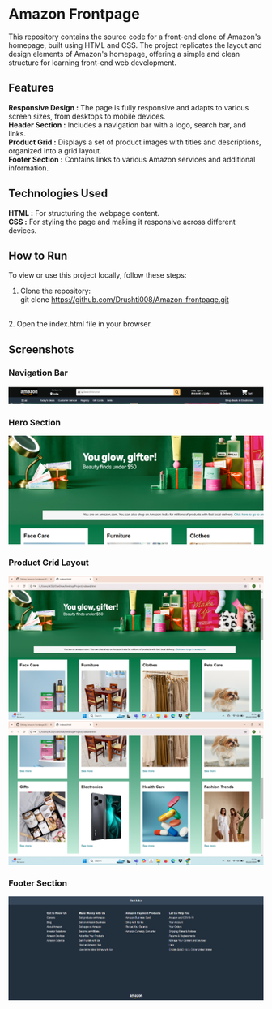 # Amazon Frontpage
This repository contains the source code for a front-end clone of Amazon's homepage, built using HTML and CSS.
The project replicates the layout and design elements of Amazon's homepage, offering a simple and clean 
structure for learning front-end web development.

## Features
**Responsive Design :** The page is fully responsive and adapts to various screen sizes, from desktops to mobile devices.<br/>
**Header Section :** Includes a navigation bar with a logo, search bar, and links.<br/>
**Product Grid :** Displays a set of product images with titles and descriptions, organized into a grid layout.<br/>
**Footer Section :** Contains links to various Amazon services and additional information.<br/>


## Technologies Used
**HTML :** For structuring the webpage content.<br/>
**CSS :** For styling the page and making it responsive across different devices.<br/>


## How to Run
To view or use this project locally, follow these steps:<br/>
1. Clone the repository:<br/>
git clone https://github.com/Drushti008/Amazon-frontpage.git
<br/>
2. Open the index.html file in your browser. <br/>

## Screenshots
### Navigation Bar
![Screenshot 1](screenshots/SS1.png)

### Hero Section
![Screenshot 2](screenshots/SS2.png)

### Product Grid Layout
![Screenshot 3](screenshots/SS3.png)
![Screenshot 4](screenshots/SS4.png)

### Footer Section
![Screenshot 5](screenshots/SS5.png)


